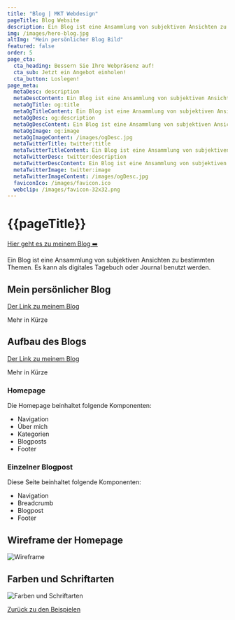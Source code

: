 ```yaml
---
title: "Blog | MKT Webdesign"
pageTitle: Blog Website
description: Ein Blog ist eine Ansammlung von subjektiven Ansichten zu bestimmten Themen. Es kann als digitales Tagebuch oder Journal benutzt werden.
img: /images/hero-blog.jpg
altImg: "Mein persönlicher Blog Bild"
featured: false
order: 5
page_cta:
  cta_heading: Bessern Sie Ihre Webpräsenz auf!
  cta_sub: Jetzt ein Angebot einholen!
  cta_button: Loslegen!
page_meta:
  metaDesc: description
  metaDescContent: Ein Blog ist eine Ansammlung von subjektiven Ansichten zu bestimmten Themen. Es kann als digitales Tagebuch oder Journal benutzt werden.
  metaOgTitle: og:title
  metaOgTitleContent: Ein Blog ist eine Ansammlung von subjektiven Ansichten zu bestimmten Themen. Es kann als digitales Tagebuch oder Journal benutzt werden.
  metaOgDesc: og:description
  metaOgDescContent: Ein Blog ist eine Ansammlung von subjektiven Ansichten zu bestimmten Themen. Es kann als digitales Tagebuch oder Journal benutzt werden.
  metaOgImage: og:image
  metaOgImageContent: /images/ogDesc.jpg
  metaTwitterTitle: twitter:title
  metaTwitterTitleContent: Ein Blog ist eine Ansammlung von subjektiven Ansichten zu bestimmten Themen. Es kann als digitales Tagebuch oder Journal benutzt werden.
  metaTwitterDesc: twitter:description
  metaTwitterDescContent: Ein Blog ist eine Ansammlung von subjektiven Ansichten zu bestimmten Themen. Es kann als digitales Tagebuch oder Journal benutzt werden.
  metaTwitterImage: twitter:image
  metaTwitterImageContent: /images/ogDesc.jpg
  faviconIco: /images/favicon.ico
  webclip: /images/favicon-32x32.png
---
```


<h1 class="heading-1 | text-primary">{{pageTitle}}</h1>

<p class="knopf | my-4 my-md-5"><a target="_blank" class="text-white | btn-main" href="https://minhkhangtran.com/" rel="noopener noreferrer">Hier geht es zu meinem Blog ➡️</a></p>

Ein Blog ist eine Ansammlung von subjektiven Ansichten zu bestimmten Themen. Es kann als digitales Tagebuch oder Journal benutzt werden.

<h2 id="event-website-zu-einem-food-truck-fest">Mein persönlicher Blog</h2>

<a target="_blank" class="" href="https://minhkhangtran.com/" rel="noopener noreferrer">Der Link zu meinem Blog</a>

Mehr in Kürze

<h2 id="aufbau-der-event-website">Aufbau des Blogs</h2>

<a target="_blank" class="" href="https://minhkhangtran.com/" rel="noopener noreferrer">Der Link zu meinem Blog</a>

Mehr in Kürze

<h3 id="homepage">Homepage</h3>

Die Homepage beinhaltet folgende Komponenten:

- Navigation
- Über mich
- Kategorien
- Blogposts
- Footer

<h3 id="homepage">Einzelner Blogpost</h3>

Diese Seite beinhaltet folgende Komponenten:

- Navigation
- Breadcrumb
- Blogpost
- Footer

<h2 id="wireframe">Wireframe der Homepage</h2>

![Wireframe](/images/full-version-blog-homepage.jpg)

<h2 id="farben-und-schriftarten">Farben und Schriftarten</h2>

![Farben und Schriftarten](/images/farben-und-schriftarten-blog.jpg)

<p class="mt-5">
<a href="/beispiele" class="text-dark | btn-second">Zurück zu den Beispielen</a>
</p>
